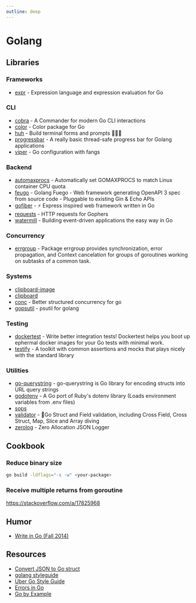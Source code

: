 ```yaml
---
outline: deep
---
```


# Golang

## Libraries

### Frameworks

- [expr](https://github.com/expr-lang/expr) - Expression language and expression evaluation for Go


### CLI

- [cobra](https://github.com/spf13/cobra) - A Commander for modern Go CLI interactions
- [color](https://github.com/fatih/color) - Color package for Go
- [huh](https://github.com/charmbracelet/huh) - Build terminal forms and prompts 🤷🏻‍♀️
- [progressbar](https://github.com/schollz/progressbar) - A really basic thread-safe progress bar for Golang applications
- [viper](https://github.com/spf13/viper) - Go configuration with fangs

### Backend

- [automaxprocs](https://github.com/uber-go/automaxprocs) - Automatically set GOMAXPROCS to match Linux container CPU quota
- [feugo](https://github.com/go-fuego/fuego) - Golang Fuego - Web framework generating OpenAPI 3 spec from source code - Pluggable to existing Gin & Echo APIs
- [gofiber](https://github.com/gofiber/fiber) - ⚡️ Express inspired web framework written in Go
- [requests](https://github.com/carlmjohnson/requests) - HTTP requests for Gophers
- [watermill](https://github.com/ThreeDotsLabs/watermill) - Building event-driven applications the easy way in Go

### Concurrency

- [errgroup](https://pkg.go.dev/golang.org/x/sync/errgroup) - Package errgroup provides synchronization, error propagation, and Context cancelation for groups of goroutines working on subtasks of a common task.

### Systems
- [clipboard-image](https://github.com/skanehira/clipboard-image)
- [clipboard](https://github.com/atotto/clipboard)
- [conc](https://github.com/sourcegraph/conc) - Better structured concurrency for go
- [gopsutil](https://github.com/shirou/gopsutil) - psutil for golang

### Testing
- [dockertest](https://github.com/ory/dockertest) - Write better integration tests! Dockertest helps you boot up ephermal docker images for your Go tests with minimal work.
- [testify](https://github.com/stretchr/testify) - A toolkit with common assertions and mocks that plays nicely with the standard library

### Utilities

- [go-querystring](https://github.com/google/go-querystring) - go-querystring is Go library for encoding structs into URL query strings
- [godotenv](https://github.com/joho/godotenv) - A Go port of Ruby's dotenv library (Loads environment variables from .env files)
- [sops](https://pkg.go.dev/github.com/getsops/sops/v3)
- [validator](https://github.com/go-playground/validator) - 💯Go Struct and Field validation, including Cross Field, Cross Struct, Map, Slice and Array diving
- [zerolog](https://github.com/rs/zerolog) - Zero Allocation JSON Logger

## Cookbook

### Reduce binary size

```bash
go build -ldflags="-s -w" <your-package>
```

### Receive multiple returns from goroutine

<https://stackoverflow.com/a/17825968>

## Humor

- [Write in Go (Fall 2014)](https://www.youtube.com/watch?v=LJvEIjRBSDA)

## Resources

- [Convert JSON to Go struct](https://mholt.github.io/json-to-go/)
- [golang styleguide](https://google.github.io/styleguide/go/)
- [Uber Go Style Guide](https://github.com/uber-go/guide/blob/master/style.md)
- [Errors in Go](https://miparnisariblog.wordpress.com/2024/07/28/errors-in-go/)
- [Go by Example](https://gobyexample.com/)
